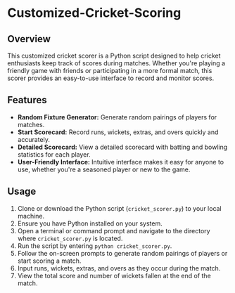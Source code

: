 # Customized-Cricket-Scoring

## Overview
This customized cricket scorer is a Python script designed to help cricket enthusiasts keep track of scores during matches. Whether you're playing a friendly game with friends or participating in a more formal match, this scorer provides an easy-to-use interface to record and monitor scores.

## Features
- **Random Fixture Generator:** Generate random pairings of players for matches.
- **Start Scorecard:** Record runs, wickets, extras, and overs quickly and accurately.
- **Detailed Scorecard:** View a detailed scorecard with batting and bowling statistics for each player.
- **User-Friendly Interface:** Intuitive interface makes it easy for anyone to use, whether you're a seasoned player or new to the game.

## Usage
1. Clone or download the Python script (`cricket_scorer.py`) to your local machine.
2. Ensure you have Python installed on your system.
3. Open a terminal or command prompt and navigate to the directory where `cricket_scorer.py` is located.
4. Run the script by entering `python cricket_scorer.py`.
5. Follow the on-screen prompts to generate random pairings of players or start scoring a match.
6. Input runs, wickets, extras, and overs as they occur during the match.
7. View the total score and number of wickets fallen at the end of the match.
